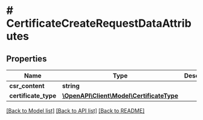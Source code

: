 # # CertificateCreateRequestDataAttributes

## Properties

Name | Type | Description | Notes
------------ | ------------- | ------------- | -------------
**csr_content** | **string** |  | 
**certificate_type** | [**\OpenAPI\Client\Model\CertificateType**](CertificateType.md) |  | 

[[Back to Model list]](../../README.md#documentation-for-models) [[Back to API list]](../../README.md#documentation-for-api-endpoints) [[Back to README]](../../README.md)


